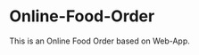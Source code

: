 # Online-Food-Order

This is an Online Food Order based on Web-App.

































